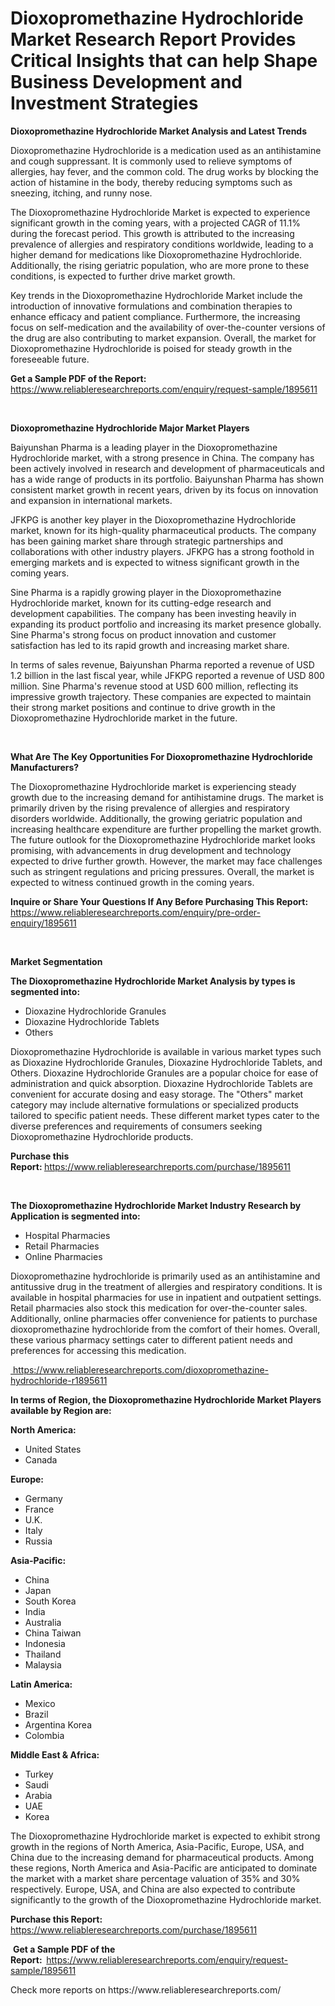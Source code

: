 <p><h1>Dioxopromethazine Hydrochloride Market Research Report Provides Critical Insights that can help Shape Business Development and Investment Strategies</h1></p><p><strong>Dioxopromethazine Hydrochloride Market Analysis and Latest Trends</strong></p>
<p><p>Dioxopromethazine Hydrochloride is a medication used as an antihistamine and cough suppressant. It is commonly used to relieve symptoms of allergies, hay fever, and the common cold. The drug works by blocking the action of histamine in the body, thereby reducing symptoms such as sneezing, itching, and runny nose.</p><p>The Dioxopromethazine Hydrochloride Market is expected to experience significant growth in the coming years, with a projected CAGR of 11.1% during the forecast period. This growth is attributed to the increasing prevalence of allergies and respiratory conditions worldwide, leading to a higher demand for medications like Dioxopromethazine Hydrochloride. Additionally, the rising geriatric population, who are more prone to these conditions, is expected to further drive market growth.</p><p>Key trends in the Dioxopromethazine Hydrochloride Market include the introduction of innovative formulations and combination therapies to enhance efficacy and patient compliance. Furthermore, the increasing focus on self-medication and the availability of over-the-counter versions of the drug are also contributing to market expansion. Overall, the market for Dioxopromethazine Hydrochloride is poised for steady growth in the foreseeable future.</p></p>
<p><strong>Get a Sample PDF of the Report:&nbsp;</strong> <a href="https://www.reliableresearchreports.com/enquiry/request-sample/1895611">https://www.reliableresearchreports.com/enquiry/request-sample/1895611</a></p>
<p>&nbsp;</p>
<p><strong>Dioxopromethazine Hydrochloride Major Market Players</strong></p>
<p><p>Baiyunshan Pharma is a leading player in the Dioxopromethazine Hydrochloride market, with a strong presence in China. The company has been actively involved in research and development of pharmaceuticals and has a wide range of products in its portfolio. Baiyunshan Pharma has shown consistent market growth in recent years, driven by its focus on innovation and expansion in international markets.</p><p>JFKPG is another key player in the Dioxopromethazine Hydrochloride market, known for its high-quality pharmaceutical products. The company has been gaining market share through strategic partnerships and collaborations with other industry players. JFKPG has a strong foothold in emerging markets and is expected to witness significant growth in the coming years.</p><p>Sine Pharma is a rapidly growing player in the Dioxopromethazine Hydrochloride market, known for its cutting-edge research and development capabilities. The company has been investing heavily in expanding its product portfolio and increasing its market presence globally. Sine Pharma's strong focus on product innovation and customer satisfaction has led to its rapid growth and increasing market share.</p><p>In terms of sales revenue, Baiyunshan Pharma reported a revenue of USD 1.2 billion in the last fiscal year, while JFKPG reported a revenue of USD 800 million. Sine Pharma's revenue stood at USD 600 million, reflecting its impressive growth trajectory. These companies are expected to maintain their strong market positions and continue to drive growth in the Dioxopromethazine Hydrochloride market in the future.</p></p>
<p>&nbsp;</p>
<p><strong>What Are The Key Opportunities For Dioxopromethazine Hydrochloride Manufacturers?</strong></p>
<p><p>The Dioxopromethazine Hydrochloride market is experiencing steady growth due to the increasing demand for antihistamine drugs. The market is primarily driven by the rising prevalence of allergies and respiratory disorders worldwide. Additionally, the growing geriatric population and increasing healthcare expenditure are further propelling the market growth. The future outlook for the Dioxopromethazine Hydrochloride market looks promising, with advancements in drug development and technology expected to drive further growth. However, the market may face challenges such as stringent regulations and pricing pressures. Overall, the market is expected to witness continued growth in the coming years.</p></p>
<p><strong>Inquire or Share Your Questions If Any Before Purchasing This Report:</strong> <a href="https://www.reliableresearchreports.com/enquiry/pre-order-enquiry/1895611">https://www.reliableresearchreports.com/enquiry/pre-order-enquiry/1895611</a></p>
<p>&nbsp;</p>
<p><strong>Market Segmentation</strong></p>
<p><strong>The Dioxopromethazine Hydrochloride Market Analysis by types is segmented into:</strong></p>
<p><ul><li>Dioxazine Hydrochloride Granules</li><li>Dioxazine Hydrochloride Tablets</li><li>Others</li></ul></p>
<p><p>Dioxopromethazine Hydrochloride is available in various market types such as Dioxazine Hydrochloride Granules, Dioxazine Hydrochloride Tablets, and Others. Dioxazine Hydrochloride Granules are a popular choice for ease of administration and quick absorption. Dioxazine Hydrochloride Tablets are convenient for accurate dosing and easy storage. The "Others" market category may include alternative formulations or specialized products tailored to specific patient needs. These different market types cater to the diverse preferences and requirements of consumers seeking Dioxopromethazine Hydrochloride products.</p></p>
<p><strong>Purchase this Report:&nbsp;</strong><a href="https://www.reliableresearchreports.com/purchase/1895611">https://www.reliableresearchreports.com/purchase/1895611</a></p>
<p>&nbsp;</p>
<p><strong>The Dioxopromethazine Hydrochloride Market Industry Research by Application is segmented into:</strong></p>
<p><ul><li>Hospital Pharmacies</li><li>Retail Pharmacies</li><li>Online Pharmacies</li></ul></p>
<p><p>Dioxopromethazine hydrochloride is primarily used as an antihistamine and antitussive drug in the treatment of allergies and respiratory conditions. It is available in hospital pharmacies for use in inpatient and outpatient settings. Retail pharmacies also stock this medication for over-the-counter sales. Additionally, online pharmacies offer convenience for patients to purchase dioxopromethazine hydrochloride from the comfort of their homes. Overall, these various pharmacy settings cater to different patient needs and preferences for accessing this medication.</p></p>
<p><a href="https://www.reliableresearchreports.com/dioxopromethazine-hydrochloride-r1895611">&nbsp;https://www.reliableresearchreports.com/dioxopromethazine-hydrochloride-r1895611</a></p>
<p><strong>In terms of Region, the Dioxopromethazine Hydrochloride Market Players available by Region are:</strong></p>
<p>
    <p> <strong> North America: </strong>
        <ul>
            <li>United States</li>
            <li>Canada</li>
        </ul>
        </p> 
    <p> <strong> Europe: </strong>
        <ul>
            <li>Germany</li>
            <li>France</li>
            <li>U.K.</li>
            <li>Italy</li>
            <li>Russia</li>
        </ul>
        </p> 
    <p> <strong> Asia-Pacific: </strong>
        <ul>
            <li>China</li>
            <li>Japan</li>
            <li>South Korea</li>
            <li>India</li>
            <li>Australia</li>
            <li>China Taiwan</li>
            <li>Indonesia</li>
            <li>Thailand</li>
            <li>Malaysia</li>
        </ul>
        </p> 
    <p> <strong> Latin America: </strong>
        <ul>
            <li>Mexico</li>
            <li>Brazil</li>
            <li>Argentina Korea</li>
            <li>Colombia</li>
        </ul>
        </p> 
    <p> <strong> Middle East & Africa: </strong>
        <ul>
            <li>Turkey</li>
            <li>Saudi</li>
            <li>Arabia</li>
            <li>UAE</li>
            <li>Korea</li>
        </ul>
    </p>
    </p>
<p><p>The Dioxopromethazine Hydrochloride market is expected to exhibit strong growth in the regions of North America, Asia-Pacific, Europe, USA, and China due to the increasing demand for pharmaceutical products. Among these regions, North America and Asia-Pacific are anticipated to dominate the market with a market share percentage valuation of 35% and 30% respectively. Europe, USA, and China are also expected to contribute significantly to the growth of the Dioxopromethazine Hydrochloride market.</p></p>
<p><strong>Purchase this Report: </strong><a href="https://www.reliableresearchreports.com/purchase/1895611">https://www.reliableresearchreports.com/purchase/1895611</a></p>
<p>&nbsp;<strong>Get a Sample PDF of the Report:&nbsp;&nbsp;</strong><a href="https://www.reliableresearchreports.com/enquiry/request-sample/1895611">https://www.reliableresearchreports.com/enquiry/request-sample/1895611</a></p>
<p><strong></strong></p>
<p>Check more reports on https://www.reliableresearchreports.com/</p>